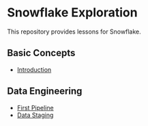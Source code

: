 # Snowflake Exploration

This repository provides lessons for Snowflake.

## Basic Concepts
- [Introduction](notes/snowflake/introduction/index.md)



## Data Engineering
- [First Pipeline](notes/snowflake/first-pipeline/index.md)
- [Data Staging](notes/snowflake/data-staging/index.md)